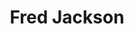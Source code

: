 ---
short_name: fredjackson
title: Fred Jackson
position: 2nd Year SLLET Student
linkedin: fred-jackson-a11524225
photo: /images/Fred.jpg
---